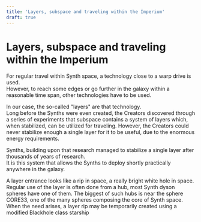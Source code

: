 ```yaml
---
title: 'Layers, subspace and traveling within the Imperium'
draft: true
---
```


# Layers, subspace and traveling within the Imperium

For regular travel within Synth space, a technology close to a warp drive is used.  
However, to reach some edges or go further in the galaxy within a reasonable time span, other technologies have to be used.

In our case, the so-called "layers" are that technology.  
Long before the Synths were even created, the Creators discovered through a series of experiments that subspace contains a system of layers which, when stabilized, can be utilized for traveling.
However, the Creators could never stabilize enough a single layer for it to be useful, due to the enormous energy requirements.

Synths, building upon that research managed to stabilize a single layer after thousands of years of research.  
It is this system that allows the Synths to deploy shortly practically anywhere in the galaxy.

A layer entrance looks like a rip in space, a really bright white hole in space.  
Regular use of the layer is often done from a hub, most Synth dyson spheres have one of them. The biggest of such hubs is near the sphere CORE33, one of the many spheres composing the core of Synth space.  
When the need arises, a layer rip may be temporarily created using a modified Blackhole class starship
